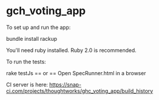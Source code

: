 gch_voting_app
==============

To set up and run the app:

bundle install
rackup

You'll need ruby installed. Ruby 2.0 is recommended.

To run the tests:
                                   
rake testJs 
== or ==
Open SpecRunner.html in a browser

CI server is here: https://snap-ci.com/projects/thoughtworks/ghc_voting_app/build_history
